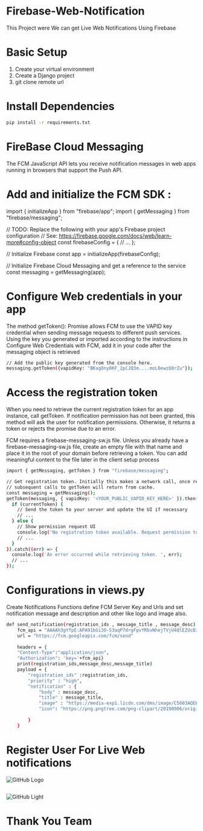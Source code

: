 # Firebase-Web-Notification
This Project were We can get Live Web Notifications Using Firebase 

# Basic Setup

1. Create your virtual environment
2. Create a Django project
3. git clone remote url

# Install Dependencies
  ```bash
  pip install -r requirements.txt
  ```


# FireBase Cloud Messaging
The FCM JavaScript API lets you receive notification messages in web apps running in browsers that support the Push API. 

# Add and initialize the FCM SDK :
import { initializeApp } from "firebase/app";
import { getMessaging } from "firebase/messaging";

// TODO: Replace the following with your app's Firebase project configuration
// See: https://firebase.google.com/docs/web/learn-more#config-object
const firebaseConfig = {
  // ...
};

// Initialize Firebase
const app = initializeApp(firebaseConfig);


// Initialize Firebase Cloud Messaging and get a reference to the service
const messaging = getMessaging(app);


# Configure Web credentials in your app
The method getToken(): Promise allows FCM to use the VAPID key credential when sending message requests to different push services. Using the key you generated or imported according to the instructions in Configure Web Credentials with FCM, add it in your code after the messaging object is retrieved

  ```bash
 // Add the public key generated from the console here.
messaging.getToken({vapidKey: "BKagOny0KF_2pCJQ3m....moL0ewzQ8rZu"});
  ```


# Access the registration token
When you need to retrieve the current registration token for an app instance, call getToken. If notification permission has not been granted, this method will ask the user for notification permissions. Otherwise, it returns a token or rejects the promise due to an error.

FCM requires a firebase-messaging-sw.js file. Unless you already have a firebase-messaging-sw.js file, create an empty file with that name and place it in the root of your domain before retrieving a token. You can add meaningful content to the file later in the client setup process

```bash
import { getMessaging, getToken } from "firebase/messaging";

// Get registration token. Initially this makes a network call, once retrieved
// subsequent calls to getToken will return from cache.
const messaging = getMessaging();
getToken(messaging, { vapidKey: '<YOUR_PUBLIC_VAPID_KEY_HERE>' }).then((currentToken) => {
  if (currentToken) {
    // Send the token to your server and update the UI if necessary
    // ...
  } else {
    // Show permission request UI
    console.log('No registration token available. Request permission to generate one.');
    // ...
  }
}).catch((err) => {
  console.log('An error occurred while retrieving token. ', err);
  // ...
});
```

# Configurations in views.py 
Create Notifications Functions define FCM Server Key and Urls and set notification message and description and other like logo and image also. 

```bash
def send_notification(registration_ids , message_title , message_desc):
    fcm_api = "AAAAh3gYfpE:APA91bGi3O-53aqP7drgFpvYRbvNhejTVjU4QlEZUcDJuE2nWkvKBZ0uUK7knd5W8350LKdSRHmsamnK3PO53_cNMqJtH1Ft3KPBK6I19jsjKGr0Q_-npTFMb3EFsR57d1CVDDGqhoVy"
    url = "https://fcm.googleapis.com/fcm/send"
    
    headers = {
    "Content-Type":"application/json",
    "Authorization": 'key='+fcm_api}
    print(registration_ids,message_desc,message_title)
    payload = {
        "registration_ids" :registration_ids,
        "priority" : "high",
        "notification" : {
            "body" : message_desc,
            "title" : message_title,
            "image" : "https://media-exp1.licdn.com/dms/image/C5603AQEBWGSDtxwgdg/profile-displayphoto-shrink_200_200/0/1628446066965?e=1656547200&v=beta&t=kKp6WMBDuFoh4u4ImKXWfpkqY-CD8-YBQnTyV2Zj-uI",
            "icon": "https://png.pngtree.com/png-clipart/20190906/original/pngtree-c4d-cool-black-red-gold-three-dimensional-letter-j-decoration-png-image_4572647.jpg",
            
        }
    }
```

# Register User For Live Web notifications

![GitHub Logo](./images/reg.png)


```bash


```
![GitHub Light](https://github.com/github-light.png#gh-dark-mode-only)

# Thank You Team

